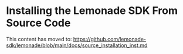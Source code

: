 # Installing the Lemonade SDK From Source Code

This content has moved to: https://github.com/lemonade-sdk/lemonade/blob/main/docs/source_installation_inst.md